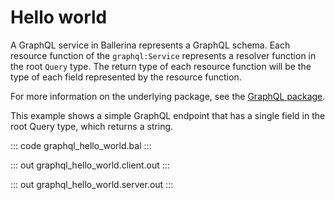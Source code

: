 # Hello world

A GraphQL service in Ballerina represents a GraphQL schema. Each resource function of the `graphql:Service` represents a resolver function in the root `Query` type. The return type of each resource function will be the type of each field represented by the resource function.

For more information on the underlying package, see the [GraphQL package](https://lib.ballerina.io/ballerina/graphql/latest/).

This example shows a simple GraphQL endpoint that has a single field in the root Query type, which returns a string.

::: code graphql_hello_world.bal :::

::: out graphql_hello_world.client.out :::

::: out graphql_hello_world.server.out :::